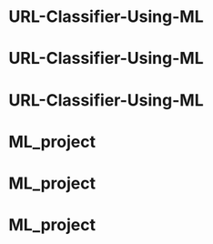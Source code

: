 # URL-Classifier-Using-ML
# URL-Classifier-Using-ML
# URL-Classifier-Using-ML
# ML_project
# ML_project
# ML_project
